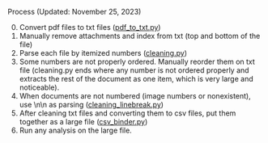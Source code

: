Process (Updated: November 25, 2023)

0. Convert pdf files to txt files ([pdf_to_txt.py](code/pdf_to_txt.py))
0. Manually remove attachments and index from txt (top and bottom of the file)
0. Parse each file by itemized numbers ([cleaning.py](code/cleaning.py))
0. Some numbers are not properly ordered. Manually reorder them on txt file (cleaning.py ends where any number is not ordered properly and extracts the rest of the document as one item, which is very large and noticeable).
0. When documents are not numbered (image numbers or nonexistent), use \n\n as parsing ([cleaning_linebreak.py](code/cleaning_linebreak.py))
0. After cleaning txt files and converting them to csv files, put them together as a large file ([csv_binder.py](code/csv_binder.py))
0. Run any analysis on the large file.
